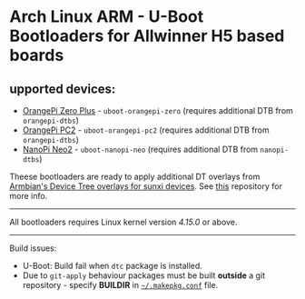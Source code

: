 # Arch Linux ARM - U-Boot Bootloaders for Allwinner H5 based boards

## upported devices:

* [OrangePi Zero Plus](http://www.orangepi.org/OrangePiZeroPlus/) - `uboot-orangepi-zero` (requires additional DTB from `orangepi-dtbs`)
* [OrangePi PC2](http://www.orangepi.org/orangepipc2/) - `uboot-orangepi-pc2` (requires additional DTB from `orangepi-dtbs`)
* [NanoPi Neo2](http://www.friendlyarm.com/index.php?route=product/product&product_id=180) - `uboot-nanopi-neo` (requires additional DTB from `nanopi-dtbs`)

Theese bootloaders are ready to apply additional DT overlays from [Armbian's Device Tree overlays for sunxi devices](//github.com/armbian/sunxi-DT-overlays).
See [this](//github.com/RoEdAl/alarm-sunxi-dt-overlays-aarch64) repository for more info.

---

All bootloaders requires Linux kernel version *4.15.0* or above.

---

Build issues:

* U-Boot: Build fail when `dtc` package is installed.
* Due to `git-apply` behaviour packages must be built **outside** a git repository - 
  specify **BUILDIR** in [`~/.makepkg.conf`](http://www.archlinux.org/pacman/makepkg.conf.5.html) file.
